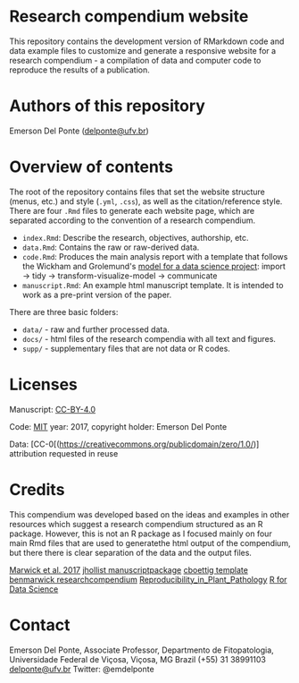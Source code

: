 # Research compendium website

This repository contains the development version of RMarkdown code and data example files to customize and generate a responsive website for a research compendium - a compilation of data and computer code to reproduce the results of a publication. 


# Authors of this repository

Emerson Del Ponte (delponte@ufv.br)

# Overview of contents

The root of the repository contains files that set the website structure (menus, etc.) and style  (`.yml`, `.css`), as well as the citation/reference style. There are four `.Rmd` files to generate each website page, which are separated according to the convention of a research compendium.

- `index.Rmd`: Describe the research, objectives, authorship, etc.
- `data.Rmd`: Contains the raw or raw-derived data.
- `code.Rmd`: Produces the main analysis report with a template that follows the Wickham and Grolemund's [model for a data science project](http://r4ds.had.co.nz/introduction.html):  import -> tidy -> transform-visualize-model -> communicate 
- `manuscript.Rmd`: An example html manuscript template. It is intended to work as a pre-print version of the paper. 

There are three basic folders:

- `data/` - raw and further processed data.
- `docs/` - html files of the research compendia with all text and figures.
- `supp/` - supplementary files that are not data or R codes.


# Licenses

Manuscript: [CC-BY-4.0](https://creativecommons.org/licenses/by/4.0/)

Code: [MIT](https://opensource.org/licenses/MIT) year: 2017, copyright holder: Emerson Del Ponte

Data: [CC-0[(https://creativecommons.org/publicdomain/zero/1.0/)] attribution requested in reuse

# Credits

This compendium was developed based on the ideas and examples in other resources which suggest a research compendium structured as an R package. However, this is not an R package as I focused mainly on four main Rmd files that are used to generatethe html output of the compendium, but there there is clear separation of the data and the output files.

[Marwick et al. 2017](https://doi.org/10.7287/peerj.preprints.3192v1)
[jhollist manuscriptpackage](https://github.com/jhollist/manuscriptPackage)
[cboettig template](https://github.com/cboettig/template)
[benmarwick researchcompendium](https://github.com/benmarwick/researchcompendium)
[Reproducibility_in_Plant_Pathology](Reproducibility_in_Plant_Pathology)
[R for Data Science](http://r4ds.had.co.nz/)

# Contact

Emerson Del Ponte, Associate Professor, Departmento de Fitopatologia, Universidade Federal de Viçosa, Viçosa, MG Brazil
(+55) 31 38991103 
delponte@ufv.br
Twitter: @emdelponte

